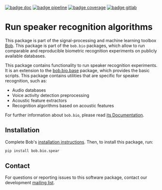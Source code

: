 [![badge doc](https://img.shields.io/badge/docs-latest-orange.svg)](https://www.idiap.ch/software/bob/docs/bob/bob.bio.spear/master/sphinx/index.html)
[![badge pipeline](https://gitlab.idiap.ch/bob/bob.bio.spear/badges/master/pipeline.svg)](https://gitlab.idiap.ch/bob/bob.bio.spear/commits/master)
[![badge coverage](https://gitlab.idiap.ch/bob/bob.bio.spear/badges/master/coverage.svg)](https://www.idiap.ch/software/bob/docs/bob/bob.bio.spear/master/coverage/index.html)
[![badge gitlab](https://img.shields.io/badge/gitlab-project-0000c0.svg)](https://gitlab.idiap.ch/bob/bob.bio.spear)

# Run speaker recognition algorithms

This package is part of the signal-processing and machine learning toolbox
[Bob](https://www.idiap.ch/software/bob).
This package is part of the `bob.bio` packages, which allow to run comparable
and reproducible biometric recognition experiments on publicly available
databases.

This package contains functionality to run speaker recognition experiments.
It is an extension to the
[bob.bio.base](https://pypi.python.org/pypi/bob.bio.base) package, which
provides the basic scripts.
This package contains utilities that are specific for speaker recognition, such
as:

* Audio databases
* Voice activity detection preprocessing
* Acoustic feature extractors
* Recognition algorithms based on acoustic features

For further information about `bob.bio`, please read
[its Documentation](https://www.idiap.ch/software/bob/docs/bob/bob.bio.base/master/index.html).


## Installation

Complete Bob's
[installation instructions](https://www.idiap.ch/software/bob/install). Then,
to install this package, run:

``` sh
pip install bob.bio.spear
```

## Contact

For questions or reporting issues to this software package, contact our
development [mailing list](https://www.idiap.ch/software/bob/discuss).
